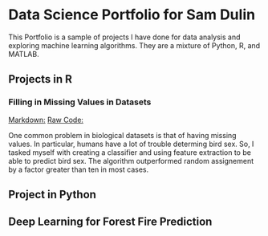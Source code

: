 # Data Science Portfolio for Sam Dulin

This Portfolio is a sample of projects I have done for data analysis and exploring machine learning algorithms. They are a mixture of Python, R, and MATLAB. 

## Projects in R

### Filling in Missing Values in Datasets

[Markdown:](RProjects/missingValues.md)
[Raw Code:](RProjects/missingValues.R)

One common problem in biological datasets is that of having missing values. In particular, humans have a lot of trouble determing bird sex. So, I tasked myself with creating a classifier and using feature extraction to be able to predict bird sex. The algorithm outperformed random assignement by a factor greater than ten in most cases.

## Project in Python

## Deep Learning for Forest Fire Prediction

